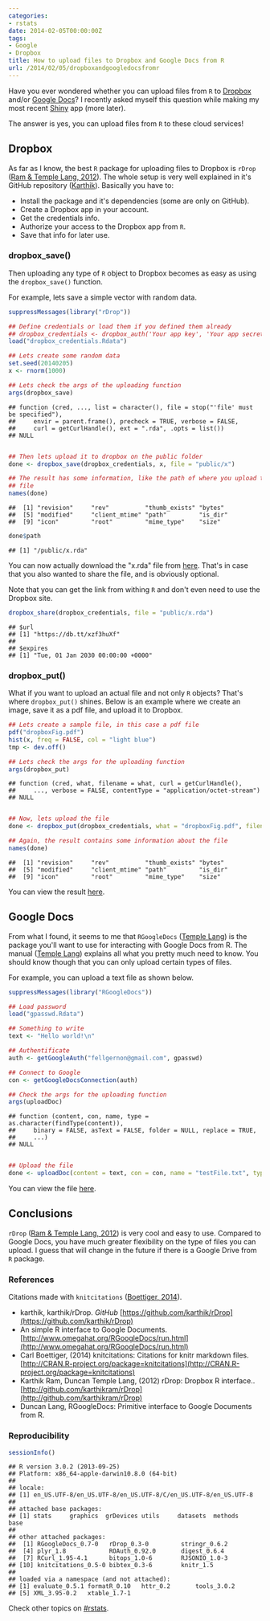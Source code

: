```yaml
---
categories:
- rstats
date: 2014-02-05T00:00:00Z
tags:
- Google
- Dropbox
title: How to upload files to Dropbox and Google Docs from R
url: /2014/02/05/dropboxandgoogledocsfromr
---
```










Have you ever wondered whether you can upload files from `R` to [Dropbox](https://www.dropbox.com/) and/or [Google Docs](docs.google.com)? I recently asked myself this question while making my most recent [Shiny](http://www.rstudio.com/shiny/) app (more later). 

The answer is yes, you can upload files from `R` to these cloud services! 

## Dropbox

As far as I know, the best `R` package for uploading files to Dropbox is `rDrop` (<span class="showtooltip" title="Ram K and Temple Lang D (2012). rDrop: Dropbox R interface.. R package version 0.3-0."><a href="http://github.com/karthikram/rDrop">Ram & Temple Lang, 2012</a></span>). The whole setup is very well explained in it's GitHub repository (<span class="showtooltip" title="karthik (2014). 'karthik/rDrop.' ."><a href="https://github.com/karthik/rDrop">Karthik</a></span>). Basically you have to:

* Install the package and it's dependencies (some are only on GitHub).
* Create a Dropbox app in your account.
* Get the credentials info.
* Authorize your access to the Dropbox app from `R`.
* Save that info for later use.


### dropbox_save()

Then uploading any type of `R` object to Dropbox becomes as easy as using the `dropbox_save()` function. 

For example, lets save a simple vector with random data.



```r
suppressMessages(library("rDrop"))

## Define credentials or load them if you defined them already
## dropbox_credentials <- dropbox_auth('Your app key', 'Your app secret')
load("dropbox_credentials.Rdata")

## Lets create some random data
set.seed(20140205)
x <- rnorm(1000)

## Lets check the args of the uploading function
args(dropbox_save)
```



```
## function (cred, ..., list = character(), file = stop("'file' must be specified"), 
##     envir = parent.frame(), precheck = TRUE, verbose = FALSE, 
##     curl = getCurlHandle(), ext = ".rda", .opts = list()) 
## NULL
```



```r

## Then lets upload it to dropbox on the public folder
done <- dropbox_save(dropbox_credentials, x, file = "public/x")

## The result has some information, like the path of where you upload the
## file
names(done)
```



```
##  [1] "revision"     "rev"          "thumb_exists" "bytes"       
##  [5] "modified"     "client_mtime" "path"         "is_dir"      
##  [9] "icon"         "root"         "mime_type"    "size"
```



```r
done$path
```



```
## [1] "/public/x.rda"
```


You can now actually download the "x.rda" file from [here](https://dl.dropboxusercontent.com/u/261002456/x.rda). That's in case that you also wanted to share the file, and is obviously optional.

Note that you can get the link from withing `R` and don't even need to use the Dropbox site.


```r
dropbox_share(dropbox_credentials, file = "public/x.rda")
```



```
## $url
## [1] "https://db.tt/xzf3huXf"
## 
## $expires
## [1] "Tue, 01 Jan 2030 00:00:00 +0000"
```




### dropbox_put()

What if you want to upload an actual file and not only `R` objects? That's where `dropbox_put()` shines. Below is an example where we create an image, save it as a pdf file, and upload it to Dropbox.


```r
## Lets create a sample file, in this case a pdf file
pdf("dropboxFig.pdf")
hist(x, freq = FALSE, col = "light blue")
tmp <- dev.off()

## Lets check the args for the uploading function
args(dropbox_put)
```



```
## function (cred, what, filename = what, curl = getCurlHandle(), 
##     ..., verbose = FALSE, contentType = "application/octet-stream") 
## NULL
```



```r

## Now, lets upload the file
done <- dropbox_put(dropbox_credentials, what = "dropboxFig.pdf", filename = "public/dropboxFig.pdf")

## Again, the result contains some information about the file
names(done)
```



```
##  [1] "revision"     "rev"          "thumb_exists" "bytes"       
##  [5] "modified"     "client_mtime" "path"         "is_dir"      
##  [9] "icon"         "root"         "mime_type"    "size"
```


You can view the result [here](https://dl.dropboxusercontent.com/u/261002456/dropboxFig.pdf).


## Google Docs

From what I found, it seems to me that `RGoogleDocs` (<span class="showtooltip" title="Lang DT (2014). RGoogleDocs: Primitive interface to Google Documents from R. R package version 0.7-0."><a href="">Temple Lang</a></span>) is the package you'll want to use for interacting with Google Docs from R. The manual (<span class="showtooltip" title="(2014). 'An simple R interface to Google Documents.' ."><a href="http://www.omegahat.org/RGoogleDocs/run.html">Temple Lang</a></span>) explains all what you pretty much need to know. You should know though that you can only upload certain types of files. 

For example, you can upload a text file as shown below.


```r
suppressMessages(library("RGoogleDocs"))

## Load password
load("gpasswd.Rdata")

## Something to write
text <- "Hello world!\n"

## Authentificate
auth <- getGoogleAuth("fellgernon@gmail.com", gpasswd)

## Connect to Google
con <- getGoogleDocsConnection(auth)

## Check the args for the uploading function
args(uploadDoc)
```



```
## function (content, con, name, type = as.character(findType(content)), 
##     binary = FALSE, asText = FALSE, folder = NULL, replace = TRUE, 
##     ...) 
## NULL
```



```r

## Upload the file
done <- uploadDoc(content = text, con = con, name = "testFile.txt", type = "txt")
```


You can view the file [here](https://docs.google.com/document/d/1QCInrPitTJrmXiyA6TlNuQIEhi344MQl1C3zqqoqAVY/edit?usp=sharing).


## Conclusions

`rDrop` (<span class="showtooltip" title="Ram K and Temple Lang D (2012). rDrop: Dropbox R interface.. R package version 0.3-0."><a href="http://github.com/karthikram/rDrop">Ram & Temple Lang, 2012</a></span>) is very cool and easy to use. Compared to Google Docs, you have much greater flexibility on the type of files you can upload. I guess that will change in the future if there is a Google Drive from `R` package.

### References

Citations made with `knitcitations` (<span class="showtooltip" title="Boettiger C (2014). knitcitations: Citations for knitr markdown files. R package version 0.5-0."><a href="http://CRAN.R-project.org/package=knitcitations">Boettiger, 2014</a></span>).



-  karthik,  karthik/rDrop.  *GitHub*  [https://github.com/karthik/rDrop](https://github.com/karthik/rDrop)
-  An simple R interface to Google Documents.  [http://www.omegahat.org/RGoogleDocs/run.html](http://www.omegahat.org/RGoogleDocs/run.html)
- Carl Boettiger,   (2014) knitcitations: Citations for knitr markdown files.  [http://CRAN.R-project.org/package=knitcitations](http://CRAN.R-project.org/package=knitcitations)
- Karthik Ram, Duncan  Temple Lang,   (2012) rDrop: Dropbox R interface..  [http://github.com/karthikram/rDrop](http://github.com/karthikram/rDrop)
- Duncan Lang,  RGoogleDocs: Primitive interface to Google Documents from R.


### Reproducibility


```r
sessionInfo()
```



```
## R version 3.0.2 (2013-09-25)
## Platform: x86_64-apple-darwin10.8.0 (64-bit)
## 
## locale:
## [1] en_US.UTF-8/en_US.UTF-8/en_US.UTF-8/C/en_US.UTF-8/en_US.UTF-8
## 
## attached base packages:
## [1] stats     graphics  grDevices utils     datasets  methods   base     
## 
## other attached packages:
##  [1] RGoogleDocs_0.7-0   rDrop_0.3-0         stringr_0.6.2      
##  [4] plyr_1.8            ROAuth_0.92.0       digest_0.6.4       
##  [7] RCurl_1.95-4.1      bitops_1.0-6        RJSONIO_1.0-3      
## [10] knitcitations_0.5-0 bibtex_0.3-6        knitr_1.5          
## 
## loaded via a namespace (and not attached):
## [1] evaluate_0.5.1 formatR_0.10   httr_0.2       tools_3.0.2   
## [5] XML_3.95-0.2   xtable_1.7-1
```

Check other topics on [#rstats](https://twitter.com/search?q=%23rstats).
